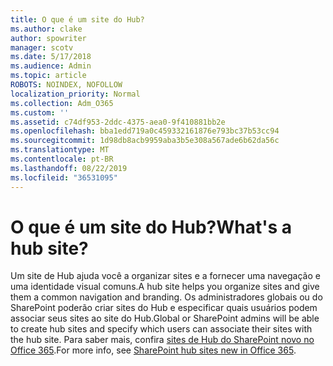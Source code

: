 ```yaml
---
title: O que é um site do Hub?
ms.author: clake
author: spowriter
manager: scotv
ms.date: 5/17/2018
ms.audience: Admin
ms.topic: article
ROBOTS: NOINDEX, NOFOLLOW
localization_priority: Normal
ms.collection: Adm_O365
ms.custom: ''
ms.assetid: c74df953-2ddc-4375-aea0-9f410881bb2e
ms.openlocfilehash: bba1edd719a0c459332161876e793bc37b53cc94
ms.sourcegitcommit: 1d98db8acb9959aba3b5e308a567ade6b62da56c
ms.translationtype: MT
ms.contentlocale: pt-BR
ms.lasthandoff: 08/22/2019
ms.locfileid: "36531095"
---
```

# <a name="whats-a-hub-site"></a><span data-ttu-id="9e64f-102">O que é um site do Hub?</span><span class="sxs-lookup"><span data-stu-id="9e64f-102">What's a hub site?</span></span>

<span data-ttu-id="9e64f-103">Um site de Hub ajuda você a organizar sites e a fornecer uma navegação e uma identidade visual comuns.</span><span class="sxs-lookup"><span data-stu-id="9e64f-103">A hub site helps you organize sites and give them a common navigation and branding.</span></span> <span data-ttu-id="9e64f-104">Os administradores globais ou do SharePoint poderão criar sites do Hub e especificar quais usuários podem associar seus sites ao site do Hub.</span><span class="sxs-lookup"><span data-stu-id="9e64f-104">Global or SharePoint admins will be able to create hub sites and specify which users can associate their sites with the hub site.</span></span> <span data-ttu-id="9e64f-105">Para saber mais, confira [sites de Hub do SharePoint novo no Office 365](https://go.microsoft.com/fwlink/?linkid=869388).</span><span class="sxs-lookup"><span data-stu-id="9e64f-105">For more info, see [SharePoint hub sites new in Office 365](https://go.microsoft.com/fwlink/?linkid=869388).</span></span>
  

